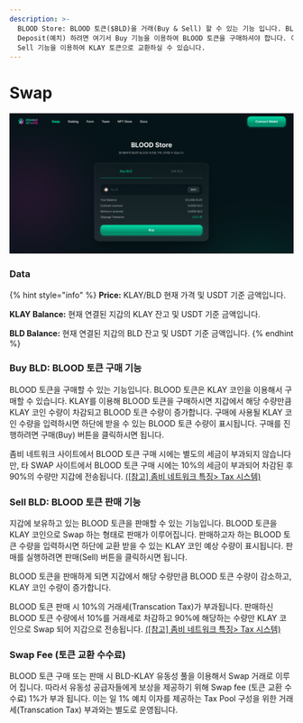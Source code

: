 ```yaml
---
description: >-
  BLOOD Store: BLOOD 토큰($BLD)을 거래(Buy & Sell) 할 수 있는 기능 입니다. BLOOD 토큰을
  Deposit(예치) 하려면 여기서 Buy 기능을 이용하여 BLOOD 토큰을 구매하셔야 합니다. 이자 수익을 Claim(인출) 한 후
  Sell 기능을 이용하여 KLAY 토큰으로 교환하실 수 있습니다.
---
```


# Swap

![](<../.gitbook/assets/Blood Store.PNG>)

### Data

{% hint style="info" %}
**Price:** KLAY/BLD 현재 가격 및 USDT 기준 금액입니다.&#x20;

**KLAY Balance:** 현재 연결된 지갑의 KLAY 잔고 및 USDT 기준 금액입니다.&#x20;

**BLD Balance:** 현재 연결된 지갑의 BLD 잔고 및 USDT 기준 금액입니다.
{% endhint %}

### Buy BLD: BLOOD 토큰 구매 기능

BLOOD 토큰을 구매할 수 있는 기능입니다. BLOOD 토큰은 KLAY 코인을 이용해서 구매할 수 있습니다. KLAY를 이용해 BLOOD 토큰을 구매하시면 지갑에서 해당 수량만큼 KLAY 코인 수량이 차감되고 BLOOD 토큰 수량이 증가합니다. 구매에 사용될 KLAY 코인 수량을 입력하시면 하단에 받을 수 있는 BLOOD 토큰 수량이 표시됩니다. 구매를 진행하려면 구매(Buy) 버튼을 클릭하시면 됩니다.

좀비 네트워크 사이트에서 BLOOD 토큰 구매 시에는 별도의 세금이 부과되지 않습니다만, 타 SWAP 사이트에서 BLOOD 토큰 구매 시에는 10%의 세금이 부과되어 차감된 후 90%의 수량만 지갑에 전송됩니다. [(\[참고\] 좀비 네트워크 특징> Tax 시스템)](../undefined-1/tax-whale-tax.md)

### Sell BLD: BLOOD 토큰 판매 기능

지갑에 보유하고 있는 BLOOD 토큰을 판매할 수 있는 기능입니다. BLOOD 토큰을 KLAY 코인으로 Swap 하는 형태로 판매가 이루어집니다. 판매하고자 하는 BLOOD 토큰 수량을 입력하시면 하단에 교환 받을 수 있는 KLAY 코인 예상 수량이 표시됩니다. 판매를 실행하려면 판매(Sell) 버튼을 클릭하시면 됩니다.

BLOOD 토큰을 판매하게 되면 지갑에서 해당 수량만큼 BLOOD 토큰 수량이 감소하고, KLAY 코인 수량이 증가합니다.

BLOOD 토큰 판매 시 10%의 거래세(Transcation Tax)가 부과됩니다. 판매하신 BLOOD 토큰 수량에서 10%를 거래세로 차감하고 90%에 해당하는 수량만 KLAY 코인으로 Swap 되어 지갑으로 전송됩니다.  [(\[참고\] 좀비 네트워크 특징> Tax 시스템)](../undefined-1/tax-whale-tax.md)

### Swap Fee (토큰 교환 수수료) &#x20;

BLOOD 토큰 구매 또는 판매 시 BLD-KLAY 유동성 풀을 이용해서 Swap 거래로 이루어 집니다. 따라서 유동성 공급자들에게 보상을 제공하기 위해 Swap fee (토큰 교환 수수료) 1%가 부과 됩니다. 이는 일 1% 예치 이자를 제공하는 Tax Pool 구성을 위한 거래세(Transcation Tax) 부과와는 별도로 운영됩니다.
